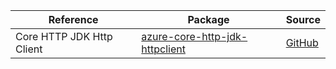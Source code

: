 | Reference | Package | Source |
|---|---|---|
|Core HTTP JDK Http Client|[azure-core-http-jdk-httpclient](https://repo1.maven.org/maven2/com/azure/azure-core-http-jdk-httpclient)|[GitHub](https://github.com/Azure/azure-sdk-for-java/blob/main/sdk/core/azure-core-http-jdk-httpclient)|
